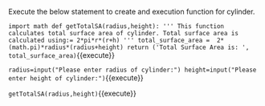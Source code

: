 Execute the below statement to create and execution function for cylinder.

`
import math
def getTotalSA(radius,height):
	'''
		This function calculates total surface area of cylinder.
		Total surface area is calculated using:= 2*pi*r*(r+h)
	'''
	total_surface_area =  2*(math.pi)*radius*(radius+height)
	return ('Total Surface Area is: ', total_surface_area)
`{{execute}}

`
radius=input("Please enter radius of cylinder:")
height=input("Please enter height of cylinder:")
`{{execute}}

`
getTotalSA(radius,height)
`{{execute}}

